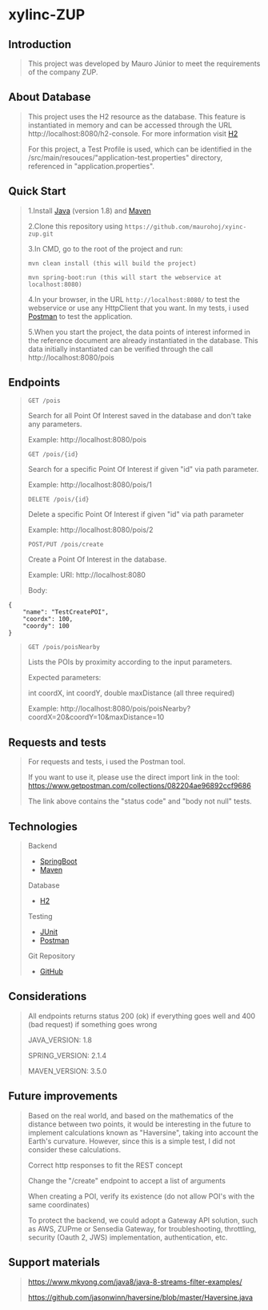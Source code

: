# xyIinc-ZUP

## Introduction

> This project was developed by Mauro Júnior to meet the requirements of the company ZUP.

## About Database
> This project uses the H2 resource as the database. This feature is instantiated in memory and can be accessed through the URL http://localhost:8080/h2-console. For more information visit [H2](https://www.h2database.com/html/main.html)
>
>For this project, a Test Profile is used, which can be identified in the /src/main/resouces/"application-test.properties" directory, referenced in "application.properties".


## Quick Start

> 1.Install [Java](https://www.java.com/pt_BR/download/) (version 1.8) and [Maven](https://maven.apache.org/download.cgi)
>
> 2.Clone this repository using `https://github.com/maurohoj/xyinc-zup.git`
>
> 3.In CMD, go to the root of the project and run:
>
> ``` mvn clean install (this will build the project) ```
>
> ``` mvn spring-boot:run (this will start the webservice at localhost:8080) ```
>
> 4.In your browser, in the URL ` http://localhost:8080/ ` to test the webservice or use any HttpClient that you want. In my tests, i used [Postman](https://www.getpostman.com/) to test the application.
>
>5.When you start the project, the data points of interest informed in the reference document are already instantiated in the database. This data initially instantiated can be verified through the call http://localhost:8080/pois

## Endpoints

> ` GET /pois `
>
> Search for all Point Of Interest saved in the database and don't take any parameters.
>
> Example: http://localhost:8080/pois
>
> ` GET /pois/{id} `
>
> Search for a specific Point Of Interest if given "id" via path parameter.
>
> Example: http://localhost:8080/pois/1
>
>` DELETE /pois/{id} `
>
>Delete a specific Point Of Interest if given "id" via path parameter
>
>Example: http://localhost:8080/pois/2
>
> ` POST/PUT /pois/create `
>
>Create a Point Of Interest in the database.
>
> Example:
> URI: http://localhost:8080
>
> Body:
```
{
    "name": "TestCreatePOI",
    "coordx": 100,
    "coordy": 100
}
```
> ` GET /pois/poisNearby `
>
> Lists the POIs by proximity according to the input parameters.
>
> Expected parameters:
>
> int coordX, int coordY, double maxDistance (all three required)
>
> Example: http://localhost:8080/pois/poisNearby?coordX=20&coordY=10&maxDistance=10
>

## Requests and tests
>
>For requests and tests, i used the Postman tool.
>
>If you want to use it, please use the direct import link in the tool: https://www.getpostman.com/collections/082204ae96892ccf9686
>
>The link above contains the "status code" and "body not null" tests.
>

## Technologies

> Backend
> * [SpringBoot](http://projects.spring.io/spring-boot/)
> * [Maven](https://maven.apache.org/)
>
>Database
> * [H2](https://www.h2database.com/html/main.html)
>
>Testing
> * [JUnit](http://junit.org/)
> * [Postman](https://www.getpostman.com/)
>
> Git Repository
> * [GitHub](https://github.com/)

## Considerations
>All endpoints returns status 200 (ok) if everything goes well and 400 (bad request) if something goes wrong
>
>JAVA_VERSION: 1.8
>
>SPRING_VERSION: 2.1.4
>
>MAVEN_VERSION: 3.5.0

## Future improvements
>Based on the real world, and based on the mathematics of the distance between two points, it would be interesting in the future to implement calculations known as "Haversine", taking into account the Earth's curvature. However, since this is a simple test, I did not consider these calculations.
>
>Correct http responses to fit the REST concept
>
>Change the "/create" endpoint to accept a list of arguments
>
>When creating a POI, verify its existence (do not allow POI's with the same coordinates)
>
>To protect the backend, we could adopt a Gateway API solution, such as AWS, ZUPme or Sensedia Gateway, for troubleshooting, throttling, security (Oauth 2, JWS) implementation, authentication, etc.

## Support materials
>https://www.mkyong.com/java8/java-8-streams-filter-examples/
>
>https://github.com/jasonwinn/haversine/blob/master/Haversine.java